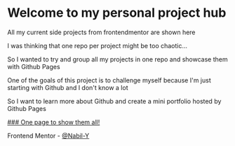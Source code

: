 # Welcome to my personal project hub

All my current side projects from frontendmentor are shown here

I was thinking that one repo per project might be too chaotic...
 
So I wanted to try and group all my projects in one repo and showcase them with Github Pages

One of the goals of this project is to challenge myself because I'm just starting with Github and I don't know a lot

So I want to learn more about Github and create a mini portfolio hosted by Github Pages

[### One page to show them all!](https://nabil-y.github.io/ProjectHub/)



Frontend Mentor - [@Nabil-Y](https://www.frontendmentor.io/profile/Nabil-Y)





